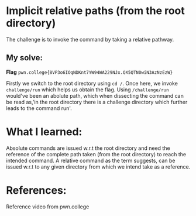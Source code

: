 # Implicit relative paths (from the root directory)
The challenge is to invoke the command by taking a relative pathway.

## My solve:
**Flag** `pwn.college{8VP3o6IOqNDKnt7YW94WA229NJx.QX5QTN0wiN3AzNzEzW} `

Firstly we switch to the root directory using `cd /`. Once here, we invoke `challenge/run` which helps us obtain the flag. 
Using `/challenge/run` would've been an abolute path, which when dissecting the command can be read as,'in the root directory there is a challenge directory which further leads to the command run'.

# What I learned:
Absolute commands are issued w.r.t the root directory and need the reference of the complete path taken (from the root directory) to reach the intended command. 
A relative command as the term suggests, can be issued w.r.t to any given directory from which we intend take as a reference.

# References:
Reference video from pwn.college
